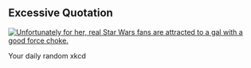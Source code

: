 ## Excessive Quotation
[![Unfortunately for her, real Star Wars fans are attracted to a gal with a good force choke.](https://imgs.xkcd.com/comics/excessive_quotation.png)](https://xkcd.com/307/ "Unfortunately for her, real Star Wars fans are attracted to a gal with a good force choke.")

Your daily random xkcd
